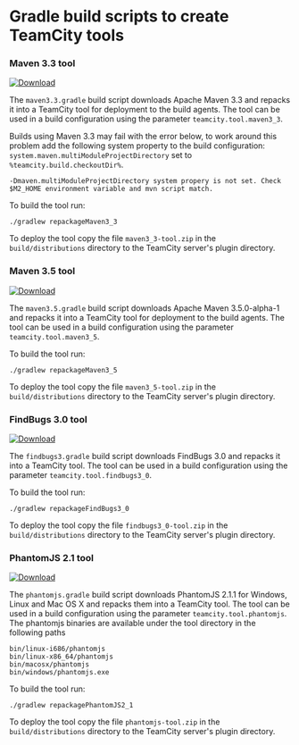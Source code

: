 
# Gradle build scripts to create TeamCity tools

### Maven 3.3 tool

[![Download](https://api.bintray.com/packages/rodm/teamcity-plugins-generic/maven3_3-tool/images/download.svg)](https://bintray.com/rodm/teamcity-plugins-generic/maven3_3-tool/_latestVersion)

The `maven3.3.gradle` build script downloads Apache Maven 3.3 and repacks it into a TeamCity tool for
deployment to the build agents. The tool can be used in a build configuration using the parameter
`teamcity.tool.maven3_3`.

Builds using Maven 3.3 may fail with the error below, to work around this problem add the following system
property to the build configuration: `system.maven.multiModuleProjectDirectory` set to `%teamcity.build.checkoutDir%`. 

    -Dmaven.multiModuleProjectDirectory system propery is not set. Check $M2_HOME environment variable and mvn script match.
 
To build the tool run:

    ./gradlew repackageMaven3_3

To deploy the tool copy the file `maven3_3-tool.zip` in the `build/distributions` directory to the
TeamCity server's plugin directory. 

### Maven 3.5 tool

[![Download](https://api.bintray.com/packages/rodm/teamcity-plugins-generic/maven3_5-tool/images/download.svg)](https://bintray.com/rodm/teamcity-plugins-generic/maven3_5-tool/_latestVersion)

The `maven3.5.gradle` build script downloads Apache Maven 3.5.0-alpha-1 and repacks it into a TeamCity tool for
deployment to the build agents. The tool can be used in a build configuration using the parameter
`teamcity.tool.maven3_5`.
 
To build the tool run:

    ./gradlew repackageMaven3_5

To deploy the tool copy the file `maven3_5-tool.zip` in the `build/distributions` directory to the
TeamCity server's plugin directory. 

### FindBugs 3.0 tool

[![Download](https://api.bintray.com/packages/rodm/teamcity-plugins-generic/findbugs3_0-tool/images/download.svg)](https://bintray.com/rodm/teamcity-plugins-generic/findbugs3_0-tool/_latestVersion)

The `findbugs3.gradle` build script downloads FindBugs 3.0 and repacks it into a TeamCity tool. The tool
can be used in a build configuration using the parameter `teamcity.tool.findbugs3_0`.

To build the tool run:

    ./gradlew repackageFindBugs3_0
    
To deploy the tool copy the file `findbugs3_0-tool.zip` in the `build/distributions` directory to the
TeamCity server's plugin directory. 

### PhantomJS 2.1 tool

[![Download](https://api.bintray.com/packages/rodm/teamcity-plugins-generic/phantomjs-tool/images/download.svg)](https://bintray.com/rodm/teamcity-plugins-generic/phantomjs-tool/_latestVersion)

The `phantomjs.gradle` build script downloads PhantomJS 2.1.1 for Windows, Linux and Mac OS X and repacks them into
a TeamCity tool. The tool can be used in a build configuration using the parameter `teamcity.tool.phantomjs`. The
phantomjs binaries are available under the tool directory in the following paths

    bin/linux-i686/phantomjs
    bin/linux-x86_64/phantomjs
    bin/macosx/phantomjs
    bin/windows/phantomjs.exe

To build the tool run:

    ./gradlew repackagePhantomJS2_1

To deploy the tool copy the file `phantomjs-tool.zip` in the `build/distributions` directory to the
TeamCity server's plugin directory.
